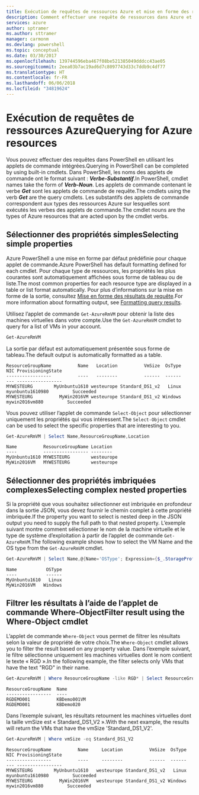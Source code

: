 ```yaml
---
title: Exécution de requêtes de ressources Azure et mise en forme des résultats | Microsoft Docs
description: Comment effectuer une requête de ressources dans Azure et mettre en forme les résultats.
services: azure
author: sptramer
ms.author: sttramer
manager: carmonm
ms.devlang: powershell
ms.topic: conceptual
ms.date: 03/30/2017
ms.openlocfilehash: 139744596eba467f08be521385049dddcc43ae05
ms.sourcegitcommit: 2eea03b7ac19ad6d7c8097743d33c7ddb9c4df77
ms.translationtype: HT
ms.contentlocale: fr-FR
ms.lasthandoff: 06/06/2018
ms.locfileid: "34819624"
---
```

# <a name="querying-for-azure-resources"></a><span data-ttu-id="ac870-103">Exécution de requêtes de ressources Azure</span><span class="sxs-lookup"><span data-stu-id="ac870-103">Querying for Azure resources</span></span>

<span data-ttu-id="ac870-104">Vous pouvez effectuer des requêtes dans PowerShell en utilisant les applets de commande intégrées.</span><span class="sxs-lookup"><span data-stu-id="ac870-104">Querying in PowerShell can be completed by using built-in cmdlets.</span></span> <span data-ttu-id="ac870-105">Dans PowerShell, les noms des applets de commande ont le format suivant : **_Verbe-Substantif_**.</span><span class="sxs-lookup"><span data-stu-id="ac870-105">In PowerShell, cmdlet names take the form of **_Verb-Noun_**.</span></span> <span data-ttu-id="ac870-106">Les applets de commande contenant le verbe **_Get_** sont les applets de commande de requête.</span><span class="sxs-lookup"><span data-stu-id="ac870-106">The cmdlets using the verb **_Get_** are the query cmdlets.</span></span> <span data-ttu-id="ac870-107">Les substantifs des applets de commande correspondent aux types des ressources Azure sur lesquelles sont exécutés les verbes des applets de commande.</span><span class="sxs-lookup"><span data-stu-id="ac870-107">The cmdlet nouns are the types of Azure resources that are acted upon by the cmdlet verbs.</span></span>


## <a name="selecting-simple-properties"></a><span data-ttu-id="ac870-108">Sélectionner des propriétés simples</span><span class="sxs-lookup"><span data-stu-id="ac870-108">Selecting simple properties</span></span>

<span data-ttu-id="ac870-109">Azure PowerShell a une mise en forme par défaut prédéfinie pour chaque applet de commande.</span><span class="sxs-lookup"><span data-stu-id="ac870-109">Azure PowerShell has default formatting defined for each cmdlet.</span></span> <span data-ttu-id="ac870-110">Pour chaque type de ressources, les propriétés les plus courantes sont automatiquement affichées sous forme de tableau ou de liste.</span><span class="sxs-lookup"><span data-stu-id="ac870-110">The most common properties for each resource type are displayed in a table or list format automatically.</span></span> <span data-ttu-id="ac870-111">Pour plus d’informations sur la mise en forme de la sortie, consultez [Mise en forme des résultats de requête](formatting-output.md).</span><span class="sxs-lookup"><span data-stu-id="ac870-111">For more information about formatting output, see [Formatting query results](formatting-output.md).</span></span>

<span data-ttu-id="ac870-112">Utilisez l’applet de commande `Get-AzureRmVM` pour obtenir la liste des machines virtuelles dans votre compte.</span><span class="sxs-lookup"><span data-stu-id="ac870-112">Use the `Get-AzureRmVM` cmdlet to query for a list of VMs in your account.</span></span>

```powershell
Get-AzureRmVM
```

<span data-ttu-id="ac870-113">La sortie par défaut est automatiquement présentée sous forme de tableau.</span><span class="sxs-lookup"><span data-stu-id="ac870-113">The default output is automatically formatted as a table.</span></span>

```
ResourceGroupName          Name   Location          VmSize  OsType              NIC ProvisioningState
-----------------          ----   --------          ------  ------              --- -----------------
MYWESTEURG        MyUnbuntu1610 westeurope Standard_DS1_v2   Linux myunbuntu1610980         Succeeded
MYWESTEURG          MyWin2016VM westeurope Standard_DS1_v2 Windows   mywin2016vm880         Succeeded
```

<span data-ttu-id="ac870-114">Vous pouvez utiliser l’applet de commande `Select-Object` pour sélectionner uniquement les propriétés qui vous intéressent.</span><span class="sxs-lookup"><span data-stu-id="ac870-114">The `Select-Object` cmdlet can be used to select the specific properties that are interesting to you.</span></span>

```powershell
Get-AzureRmVM | Select Name,ResourceGroupName,Location
```

```
Name          ResourceGroupName Location
----          ----------------- --------
MyUnbuntu1610 MYWESTEURG        westeurope
MyWin2016VM   MYWESTEURG        westeurope
```

## <a name="selecting-complex-nested-properties"></a><span data-ttu-id="ac870-115">Sélectionner des propriétés imbriquées complexes</span><span class="sxs-lookup"><span data-stu-id="ac870-115">Selecting complex nested properties</span></span>

<span data-ttu-id="ac870-116">Si la propriété que vous souhaitez sélectionner est imbriquée en profondeur dans la sortie JSON, vous devez fournir le chemin complet à cette propriété imbriquée.</span><span class="sxs-lookup"><span data-stu-id="ac870-116">If the property you want to select is nested deep in the JSON output you need to supply the full path to that nested property.</span></span> <span data-ttu-id="ac870-117">L’exemple suivant montre comment sélectionner le nom de la machine virtuelle et le type de système d’exploitation à partir de l’applet de commande `Get-AzureRmVM`.</span><span class="sxs-lookup"><span data-stu-id="ac870-117">The following example shows how to select the VM Name and the OS type from the `Get-AzureRmVM` cmdlet.</span></span>

```powershell
Get-AzureRmVM | Select Name,@{Name='OSType'; Expression={$_.StorageProfile.OSDisk.OSType}}
```

```
Name           OSType
----           ------
MyUnbuntu1610   Linux
MyWin2016VM   Windows
```

## <a name="filter-result-using-the-where-object-cmdlet"></a><span data-ttu-id="ac870-118">Filtrer les résultats à l’aide de l’applet de commande Where-Object</span><span class="sxs-lookup"><span data-stu-id="ac870-118">Filter result using the Where-Object cmdlet</span></span>

<span data-ttu-id="ac870-119">L’applet de commande `Where-Object` vous permet de filtrer les résultats selon la valeur de propriété de votre choix.</span><span class="sxs-lookup"><span data-stu-id="ac870-119">The `Where-Object` cmdlet allows you to filter the result based on any property value.</span></span> <span data-ttu-id="ac870-120">Dans l’exemple suivant, le filtre sélectionne uniquement les machines virtuelles dont le nom contient le texte « RGD ».</span><span class="sxs-lookup"><span data-stu-id="ac870-120">In the following example, the filter selects only VMs that have the text "RGD" in their name.</span></span>

```powershell
Get-AzureRmVM | Where ResourceGroupName -like RGD* | Select ResourceGroupName,Name
```

```
ResourceGroupName  Name
-----------------  ----
RGDEMO001          KBDemo001VM
RGDEMO001          KBDemo020
```

<span data-ttu-id="ac870-121">Dans l’exemple suivant, les résultats retournent les machines virtuelles dont la taille vmSize est « Standard_DS1_V2 ».</span><span class="sxs-lookup"><span data-stu-id="ac870-121">With the next example, the results will return the VMs that have the vmSize 'Standard_DS1_V2'.</span></span>

```powershell
Get-AzureRmVM | Where vmSize -eq Standard_DS1_V2
```

```
ResourceGroupName          Name     Location          VmSize  OsType              NIC ProvisioningState
-----------------          ----     --------          ------  ------              --- -----------------
MYWESTEURG        MyUnbuntu1610   westeurope Standard_DS1_v2   Linux myunbuntu1610980         Succeeded
MYWESTEURG          MyWin2016VM   westeurope Standard_DS1_v2 Windows   mywin2016vm880         Succeeded
```
